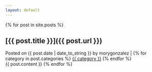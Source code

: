 ```yaml
---
layout: default
---
```


{% for post in site.posts %}
## [{{ post.title }}]({{ post.url }})
<div class="articleinfo">
Posted on {{ post.date | date_to_string }} by morygonzalez |
	{% for category in post.categories %}
		<a href="http://tech.portalshit.net/{{ category }}/">{{ category }}</a>
	{% endfor %}
</div>
{{ post.content }}
{% endfor %}
